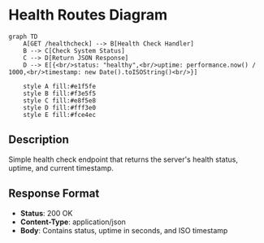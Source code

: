 # Health Routes Diagram

```mermaid
graph TD
    A[GET /healthcheck] --> B[Health Check Handler]
    B --> C[Check System Status]
    C --> D[Return JSON Response]
    D --> E[{<br/>status: "healthy",<br/>uptime: performance.now() / 1000,<br/>timestamp: new Date().toISOString()<br/>}]
    
    style A fill:#e1f5fe
    style B fill:#f3e5f5
    style C fill:#e8f5e8
    style D fill:#fff3e0
    style E fill:#fce4ec
```

## Description
Simple health check endpoint that returns the server's health status, uptime, and current timestamp.

## Response Format
- **Status**: 200 OK
- **Content-Type**: application/json
- **Body**: Contains status, uptime in seconds, and ISO timestamp